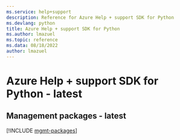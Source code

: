 ```yaml
---
ms.service: help+support
description: Reference for Azure Help + support SDK for Python
ms.devlang: python
title: Azure Help + support SDK for Python
ms.author: lmazuel
ms.topic: reference
ms.data: 08/18/2022
author: lmazuel
---
```

# Azure Help + support SDK for Python - latest

## Management packages - latest
[!INCLUDE [mgmt-packages](help-+-support-mgmt-index.md)]